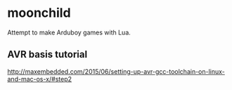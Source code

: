 # moonchild

Attempt to make Arduboy games with Lua.

## AVR basis tutorial

http://maxembedded.com/2015/06/setting-up-avr-gcc-toolchain-on-linux-and-mac-os-x/#step2

